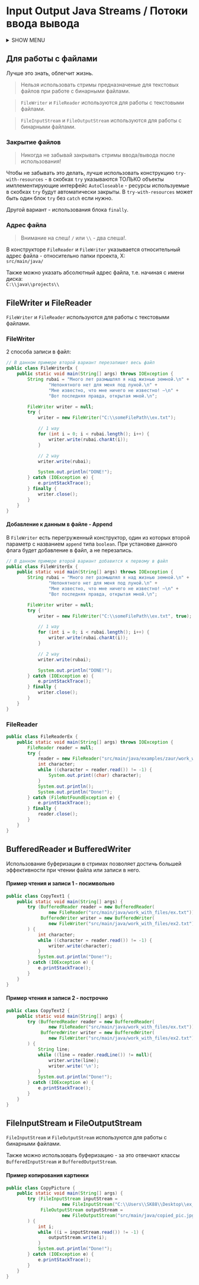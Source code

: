 # Input Output Java Streams / Потоки ввода вывода

<details>
<summary>SHOW MENU</summary>

- [Для работы с файлами](#для-работы-с-файлами)
    - [Закрытие файлов](#закрытие-файлов)
    - [Адрес файла](#адрес-файла)
- [FileWriter и FileReader](#filewriter-и-filereader)
    - [FileWriter](#filewriter)
        - [Добавление к данным в файле - Append](#добавление-к-данным-в-файле---append)
    - [FileReader](#filereader)
- [BufferedReader и BufferedWriter](#bufferedreader-и-bufferedwriter)
    - [Пример чтения и записи 1 - посимвольно](#пример-чтения-и-записи-1---посимвольно) 
    - [Пример чтения и записи 2 - построчно](#пример-чтения-и-записи-2---построчно) 
- [FileInputStream и FileOutputStream](#fileinputstream-и-fileoutputstream)
    - [Пример копирования картинки](#пример-копирования-картинки)


</details>


## Для работы с файлами
Лучше это знать, облегчит жизнь.

> Нельзя использовать стримы предназначеные для текстовых файлов при работе с бинарными файлами.

> `FileWriter` и `FileReader` используются для работы с текстовыми файлами.

> `FileInputStream` и `FileOutputStream` используются для работы с бинарными файлами. 

### Закрытие файлов
> Никогда не забывай закрывать стримы ввода/вывода после использования!

Чтобы не забывать это делать, лучше использовать конструкцию `try-with-resources` - в скобках `try` указываются ТОЛЬКО объекты имплементирующие интерфейс `AutoCloseable` - ресурсы используемые в скобках `try` будут автоматически закрыты. В `try-with-resources` может быть один блок `try` без `catch` если нужно. 

Другой вариант - использования блока `finally`.


### Адрес файла
> Внимание на слеш! `/` или `\\` - два слеша!.

В конструкторе `FileReader` и `FileWriter` указывается относительный адрес файла - относительно папки проекта, X:<br>
`src/main/java/`

Также можно указать абсолютный адрес файла, т.е. начиная с имени диска:<br>
`C:\\java\\projects\\`



## FileWriter и FileReader
`FileWriter` и `FileReader` используются для работы с текстовыми файлами.

### FileWriter
2 способа записи в файл:
```java
// В данном примере второй вариант перезапишет весь файл
public class FileWriterEx {
    public static void main(String[] args) throws IOException {
        String rubai = "Много лет размышлял я над жизнью земной.\n" +
                "Непонятного нет для меня под луной.\n" +
                "Мне известно, что мне ничего не известно! —\n" +
                "Вот последняя правда, открытая мной.\n";

        FileWriter writer = null;
        try {
            writer = new FileWriter("C:\\someFilePath\\ex.txt");

            // 1 way
            for (int i = 0; i < rubai.length(); i++) {
                writer.write(rubai.charAt(i));
            }

            // 2 way
            writer.write(rubai);

            System.out.println("DONE!");
        } catch (IOException e) {
            e.printStackTrace();
        } finally {
            writer.close();
        }
    }
}
```

#### Добавление к данным в файле - Append
В `FileWriter` есть перегруженный конструктор, один из которых второй параметр с названием `append` типа `boolean`. При установке данного флага будет добавление в файл, а не перезапись.

```java
// В данном примере второй вариант добавится к первому в файл
public class FileWriterEx {
    public static void main(String[] args) throws IOException {
        String rubai = "Много лет размышлял я над жизнью земной.\n" +
                "Непонятного нет для меня под луной.\n" +
                "Мне известно, что мне ничего не известно! —\n" +
                "Вот последняя правда, открытая мной.\n";

        FileWriter writer = null;
        try {
            writer = new FileWriter("C:\\someFilePath\\ex.txt", true); // <= append flag 

            // 1 way
            for (int i = 0; i < rubai.length(); i++) {
                writer.write(rubai.charAt(i));
            }

            // 2 way
            writer.write(rubai);

            System.out.println("DONE!");
        } catch (IOException e) {
            e.printStackTrace();
        } finally {
            writer.close();
        }
    }
}
```

### FileReader

```java
public class FileReaderEx {
    public static void main(String[] args) throws IOException {
        FileReader reader = null;
        try {
            reader = new FileReader("src/main/java/examples/zaur/work_with_files/ex.txt");
            int character;
            while ((character = reader.read()) != -1) {
                System.out.print((char) character);
            }
            System.out.println();
            System.out.println("Done!");
        } catch (FileNotFoundException e) {
            e.printStackTrace();
        } finally {
            reader.close();
        }
    }
}
```


## BufferedReader и BufferedWriter
Использование буферизации в стримах позволяет достичь большей эффективности при чтении файла или записи в него.

#### Пример чтения и записи 1 - посимвольно
```java
public class CopyText1 {
    public static void main(String[] args) {
        try (BufferedReader reader = new BufferedReader(
                new FileReader("src/main/java/work_with_files/ex.txt"));
             BufferedWriter writer = new BufferedWriter(
                new FileWriter("src/main/java/work_with_files/ex2.txt"))
        ) {
            int character;
            while ((character = reader.read()) != -1) {
                writer.write(character);
            }
            System.out.println("Done!");
        } catch (IOException e) {
            e.printStackTrace();
        }
    }
}
```

#### Пример чтения и записи 2 - построчно
```java
public class CopyText2 {
    public static void main(String[] args) {
        try (BufferedReader reader = new BufferedReader(
                new FileReader("src/main/java/work_with_files/ex.txt"));
             BufferedWriter writer = new BufferedWriter(
                new FileWriter("src/main/java/work_with_files/ex2.txt"))
        ) {
            String line;
            while ((line = reader.readLine()) != null){
                writer.write(line);
                writer.write('\n');
            }
            System.out.println("Done!");
        } catch (IOException e) {
            e.printStackTrace();
        }
    }
}
```

## FileInputStream и FileOutputStream
`FileInputStream` и `FileOutputStream` используются для работы с бинарными файлами.

Также можно использовать буферизацию - за это отвечают классы `BufferedInputStream` и `BufferedOutputStream`.

#### Пример копирования картинки
```java
public class CopyPicture {
    public static void main(String[] args) {
        try (FileInputStream inputStream = 
                     new FileInputStream("C:\\Users\\SK88\\Desktop\\ex_pic.jpg");
             FileOutputStream outputStream = 
                     new FileOutputStream("src/main/java/copied_pic.jpg")
        ) {
            int i;
            while ((i = inputStream.read()) != -1) {
                outputStream.write(i);
            }
            System.out.println("Done!");
        } catch (IOException e) {
            e.printStackTrace();
        }
    }
}
```
